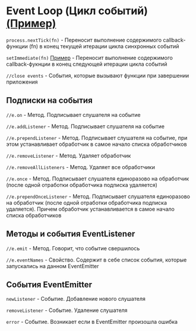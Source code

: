 # Event Loop (Цикл событий) [(Пример)](event-loop/event-loop.js)

`process.nextTick(fn)` - Переносит выполнение содержимого callback-функции (fn) в конец текущей итерации цикла синхронных событий

`setImmediate(fn)` [Пример](immediate\number-listener.js) - Переносит выполнение содержимого callback-фукнции в конец следующей итерации цикла событий

`//close events` - События, которые вызывают функции при завершении приложения

## Подписки на события

`//e.on` - Метод. Подписывает слушателя на событие

`//e.addListener` - Метод. Подписывает слушателя на событие

`//e.prependListener` - Метод. Подписывает слушателя на событие, при этом устанавливает обработчик в самое начало списка обработчиков

`//e.removeListener` - Метод. Удаляет обработчик

`//e.removeAllListeners` - Метод. Удаляет все обработчики

`//e.once` - Метод. Подписывает слушателя единоразово на обработчик (после одной отработки обработчика подписка удаляется)

`//e.prependOnceListener` - Метод. Подписывает слушателя единоразово на обработчик (после одной отработки обработчика подписка удаляется). Причем обработчик устанавливается в самое начало списка обработчиков

## Методы и события EventListener

`//e.emit` - Метод. Говорит, что событие свершилось

`//e.eventNames` - Свойство. Содержит в себе список события, которые запускались на данном EventEmitter

## События EventEmitter

`newListener` - Событие. Добавление нового слушателя

`removeListener` - Событие. Удаление слушателя

`error` - Событие. Возникает если в EventEmitter произошла ошибка